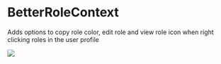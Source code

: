 # BetterRoleContext

Adds options to copy role color, edit role and view role icon when right clicking roles in the user profile

![](https://github.com/Rivercord/Rivercord/assets/45497981/354220a4-09f3-4c5f-a28e-4b19ca775190)

